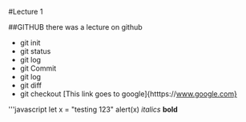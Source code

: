 #Lecture 1

##GITHUB 
there was a lecture on github

- git init
- git status
- git log
- git Commit
- git log
- git diff
- git checkout
[This link goes to google]{htttps://www.google.com}

'''javascript
let x = "testing 123"
alert(x)
*italics*
**bold**
